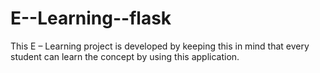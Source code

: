 # E--Learning--flask
This E – Learning project is developed by keeping this in mind that every student can learn the concept by using this application.
